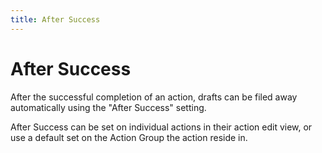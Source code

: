 ```yaml
---
title: After Success
---
```

# After Success

After the successful completion of an action, drafts can be filed away automatically using the "After Success" setting.

After Success can be set on individual actions in their action edit view, or use a default set on the Action Group the action reside in. 
